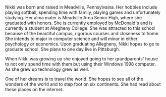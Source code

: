 Nikki was born and raised in Meadville, Pennsylvaina. Her hobbies include playing softball, spending time with family, playing games and unfortunately studying. Her alma mater is Meadville Area Senior High, where she graduated with honors. She is currently employed by McDonald's and is currently a student at Allegheny College. She was attracted to this school because of the beautiful campus, rigorous courses and closeness to home. She intends to major in computer science and will minor in either psychology or economics. Upon graduating Allegheny, Nikki hopes to go to graduate school. She plans to one day live in Pittsburgh.

When Nikki was growing up she enjoyed going to her grandparents' house to not only spend time with them but using their Windows 1998 computer. As she grew up technology grew as well.

One of her dreams is to travel the world. She hopes to see all of the wonders of the world and to step foot on six continents. She had read about these places on the internet. 
